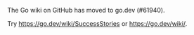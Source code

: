 The Go wiki on GitHub has moved to go.dev (#61940).

Try <https://go.dev/wiki/SuccessStories> or <https://go.dev/wiki/>.

